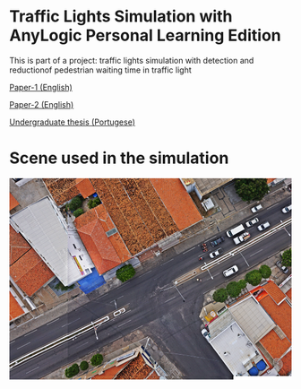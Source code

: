 # Traffic Lights Simulation with AnyLogic Personal Learning Edition

This is part of a project: traffic lights simulation with detection and reductionof pedestrian waiting time in traffic light


[Paper-1 (English) ](http://lcv.fee.unicamp.br/images/BTSym18/Papers/030.pdf)

[Paper-2 (English) ](https://www.springer.com/gp/book/9783030575656)

[Undergraduate thesis (Portugese) ](https://engcomputacaopaudosferros.ufersa.edu.br/wp-content/uploads/sites/87/2018/06/tcc_cibely.pdf)


# Scene used in the simulation
![Figure](https://github.com/roscibely/Traffic-lights-simulation-AnyLogic/blob/master/FOTO_AEREA.png)
